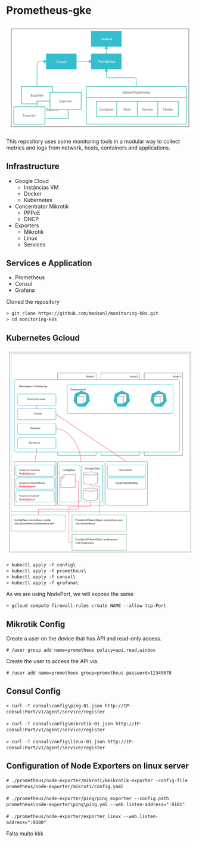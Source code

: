 # Prometheus-gke

![](img/monitoring.png)

This repository uses some monitoring tools in a modular way to collect metrics and logs from network, hosts, containers and applications.

## Infrastructure

- Google Cloud
    - Instâncias VM
    - Docker
    - Kubernetes
- Concentrator Mikrotik
    - PPPoE
    - DHCP
- Exporters
    - Mikrotik
    - Linux
    - Services

## Services e Application

- Prometheus
- Consul
- Grafana

Cloned the repository
```
> git clone https://github.com/madson7/monitoring-k8s.git
> cd monitoring-k8s
```

## Kubernetes Gcloud

![](img/kubernetes.png)

```
> kubectl apply -f config\
> kubectl apply -f prometheus\
> kubectl apply -f consul\
> kubectl apply -f grafana\
```
As we are using NodePort, we will expose the same
```
> gcloud compute firewall-rules create NAME --allow tcp:Port
```

## Mikrotik Config

Create a user on the device that has API and read-only access.
```
# /user group add name=prometheus policy=api,read,winbox
```

Create the user to access the API via.
```
# /user add name=prometheus group=prometheus password=12345678
```
## Consul Config
```
> curl -T consul\config\ping-01.json http://IP-consul:Port/v1/agent/service/register

> curl -T consul\config\mikrotik-01.json http://IP-consul:Port/v1/agent/service/register

> curl -T consul\config\linux-01.json http://IP-consul:Port/v1/agent/service/register
```

## Configuration of Node Exporters on linux server
```
# ./prometheus/node-exporter/mikroti/kmikrotik-exporter -config-file prometheus/node-exporter/mikroti/config.yaml

# ./prometheus/node-exporter/ping/ping_exporter --config.path prometheus\node-exporter\ping\ping.yml --web.listen-address=":9101"

# ./prometheus/node-exporter/exporter_linux --web.listen-address=":9100"
```



Falta muito kkk
